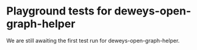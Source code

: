 # Playground tests for deweys-open-graph-helper
We are still awaiting the first test run for deweys-open-graph-helper.
